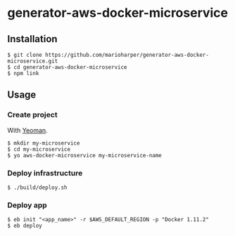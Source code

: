 # generator-aws-docker-microservice

## Installation

```
$ git clone https://github.com/marioharper/generator-aws-docker-microservice.git
$ cd generator-aws-docker-microservice
$ npm link
```


## Usage

### Create project

With [Yeoman](http://yeoman.io/).

```
$ mkdir my-microservice
$ cd my-microservice
$ yo aws-docker-microservice my-microservice-name
```

### Deploy infrastructure
```
$ ./build/deploy.sh
```
### Deploy app
```
$ eb init "<app_name>" -r $AWS_DEFAULT_REGION -p "Docker 1.11.2"
$ eb deploy
```
